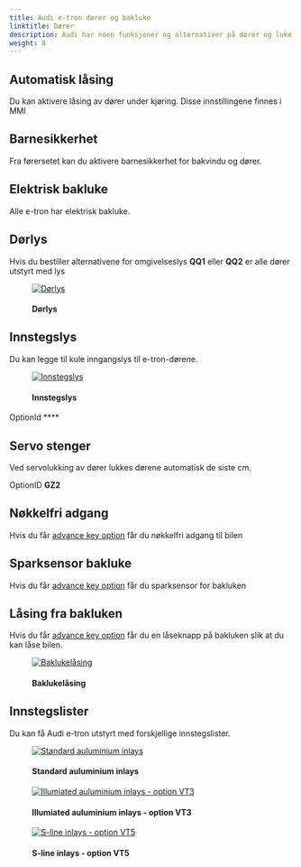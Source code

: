 ```yaml
---
title: Audi e-tron dører og bakluke
linktitle: Dører
description: Audi har noen funksjoner og alternativer på dører og luke.
weight: 8
---
```

<!-- markdownlint-disable MD033 -->

## Automatisk låsing

Du kan aktivere låsing av dører under kjøring. Disse innstillingene finnes i MMI

## Barnesikkerhet

Fra førersetet kan du aktivere barnesikkerhet for bakvindu og dører.

## Elektrisk bakluke

Alle e-tron har elektrisk bakluke.

## Dørlys

Hvis du bestiller alternativene for omgivelseslys **QQ1** eller **QQ2** er alle dører utstyrt med lys

<figure>
    <a href="https://media.electrichasgoneaudi.net/multimedia/models/e-tron/exterior/doors/doorlight.jpg">
        <img src="https://media.electrichasgoneaudi.net/multimedia/models/e-tron/exterior/doors/doorlights.jpg" class="img-fluid" alt="Dørlys" title="Dørlys">
    </a>
    <figcaption><h4>Dørlys</h4></figcaption>
</figure>

## Innstegslys

Du kan legge til kule inngangslys til e-tron-dørene.

<figure>
    <a href="https://media.electrichasgoneaudi.net/multimedia/models/e-tron/exterior/doors/entry-light.jpg">
        <img src="https://media.electrichasgoneaudi.net/multimedia/models/e-tron/exterior/doors/entry-lights.jpg" class="img-fluid" alt="Innstegslys" title="Innstegslys">
    </a>
    <figcaption><h4>Innstegslys</h4></figcaption>
</figure>

OptionId ****

## Servo stenger

Ved servolukking av dører lukkes dørene automatisk de siste cm.

OptionID **GZ2**

## Nøkkelfri adgang

Hvis du får [advance key option](/models/e-tron/technology/lockingsystems/#advance-key-option-pgc) får du nøkkelfri adgang til bilen

## Sparksensor bakluke

Hvis du får [advance key option](/models/e-tron/technology/lockingsystems/#advance-key-option-pgc) får du sparksensor for bakluken

## Låsing fra bakluken

Hvis du får [advance key option](/models/e-tron/technology/lockingsystems/#advance-key-option-pgc) får du en låseknapp på bakluken
slik at du kan låse bilen.

<figure>
    <a href="https://media.electrichasgoneaudi.net/multimedia/models/e-tron/exterior/doors/tailgatelocking.jpg">
        <img src="https://media.electrichasgoneaudi.net/multimedia/models/e-tron/exterior/doors/tailgatelockings.jpg" class="img-fluid" alt="Baklukelåsing" title="Baklukelåsing">
    </a>
    <figcaption><h4>Baklukelåsing</h4></figcaption>
</figure>

## Innstegslister

Du kan få Audi e-tron utstyrt med forskjellige innstegslister.

<figure>
    <a href="https://media.electrichasgoneaudi.net/multimedia/models/e-tron/exterior/doors/inlaydoors.jpg">
        <img src="https://media.electrichasgoneaudi.net/multimedia/models/e-tron/exterior/doors/inlaydoorss.jpg" class="img-fluid" alt="Standard auluminium inlays" title="Standard auluminium inlays">
    </a>
    <figcaption><h4>Standard auluminium inlays</h4></figcaption>
</figure>

<figure>
    <a href="https://media.electrichasgoneaudi.net/multimedia/models/e-tron/exterior/doors/inlaydoors.jpg">
        <img src="https://media.electrichasgoneaudi.net/multimedia/models/e-tron/exterior/doors/inlaydoorss.jpg" class="img-fluid" alt="Illumiated auluminium inlays - option VT3" title="Illumiated auluminium inlays - option VT3">
    </a>
    <figcaption><h4>Illumiated auluminium inlays - option VT3</h4></figcaption>
</figure>

<figure>
    <a href="https://media.electrichasgoneaudi.net/multimedia/models/e-tron/exterior/doors/vt5_1.jpg">
        <img src="https://media.electrichasgoneaudi.net/multimedia/models/e-tron/exterior/doors/vt5_1s.jpg" class="img-fluid" alt="S-line inlays - option VT5" title="S-line inlays - option VT5">
    </a>
    <figcaption><h4>S-line inlays - option VT5</h4></figcaption>
</figure>
